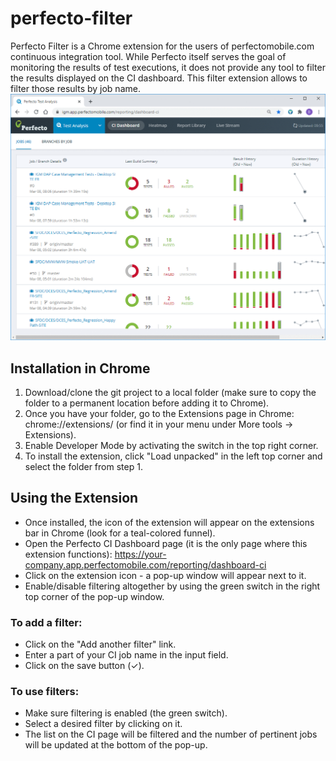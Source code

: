 # perfecto-filter
Perfecto Filter is a Chrome extension for the users of perfectomobile.com continuous integration tool.
While Perfecto itself serves the goal of monitoring the results of test executions, it does not provide any tool to filter the results displayed on the CI dashboard.
This filter extension allows to filter those results by job name.
![alt text](demo.gif)

## Installation in Chrome
1. Download/clone the git project to a local folder (make sure to copy the folder to a permanent location before adding it to Chrome).
2. Once you have your folder, go to the Extensions page in Chrome: chrome://extensions/ (or find it in your menu under More tools -> Extensions).
3. Enable Developer Mode by activating the switch in the top right corner.
4. To install the extension, click "Load unpacked" in the left top corner and select the folder from step 1.

## Using the Extension
- Once installed, the icon of the extension will appear on the extensions bar in Chrome (look for a teal-colored funnel).
- Open the Perfecto CI Dashboard page (it is the only page where this extension functions): https://your-company.app.perfectomobile.com/reporting/dashboard-ci
- Click on the extension icon - a pop-up window will appear next to it.
- Enable/disable filtering altogether by using the green switch in the right top corner of the pop-up window.
### To add a filter:
- Click on the "Add another filter" link.
- Enter a part of your CI job name in the input field.
- Click on the save button (✓).
### To use filters:
- Make sure filtering is enabled (the green switch).
- Select a desired filter by clicking on it.
- The list on the CI page will be filtered and the number of pertinent jobs will be updated at the bottom of the pop-up.
